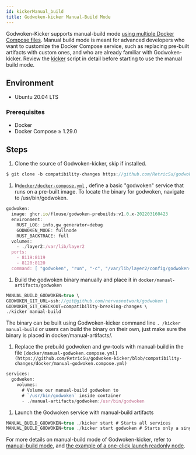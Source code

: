 ```yaml
---
id: kickerManual_build
title: Godwoken-kicker Manual-Build Mode
---
```


Godwoken-Kicker supports manual-build mode [using multiple Docker Compose files](https://runnable.com/docker/advanced-docker-compose-configuration). Manual build mode is meant for advanced developers who want to customize the Docker Compose service, such as replacing pre-built artifacts with custom ones, and who are already familiar with Godwoken-kicker. Review the [kicker](https://github.com/RetricSu/godwoken-kicker/blob/compatibility-changes/kicker) script in detail before starting to use the manual build mode.

## Environment

- Ubuntu 20.04 LTS

### Prerequisites

- Docker
- Docker Compose ≥ 1.29.0

## Steps

1. Clone the source of Godwoken-kicker, skip if installed.

```jsx
$ git clone -b compatibility-changes https://github.com/RetricSu/godwoken-kicker
```

1. In[`docker/docker-compose.yml`](https://github.com/RetricSu/godwoken-kicker/blob/compatibility-changes/docker/docker-compose.yml) , define a basic "godwoken" service that runs on a pre-built image. To locate the binary for godwoken, navigate to /usr/bin/godwoken.

```jsx
godwoken:
  image: ghcr.io/flouse/godwoken-prebuilds:v1.0.x-202203160423
  environment:
    RUST_LOG: info,gw_generator=debug
    GODWOKEN_MODE: fullnode
    RUST_BACKTRACE: full
  volumes:
    - ./layer2:/var/lib/layer2
  ports:
    - 8119:8119
    - 8120:8120
  command: [ "godwoken", "run", "-c", "/var/lib/layer2/config/godwoken-config.toml" ]
```

1. Build the godwoken binary manually and place it in `docker/manual-artifacts/godwoken`

```jsx
MANUAL_BUILD_GODWOKEN=true \
GODWOKEN_GIT_URL=ssh://git@github.com/nervosnetwork/godwoken \
GODWOKEN_GIT_CHECKOUT=compatibility-breaking-changes \
./kicker manual-build
```

The binary can be built using Godwoken-kicker command line `. /kicker manual-build` or users can build the binary on their own, just make sure the binary is placed in docker/manual-artifacts/.

1. Replace the prebuild godwoken and gw-tools with manual-build in the file `[docker/manual-godwoken.compose.yml](https://github.com/RetricSu/godwoken-kicker/blob/compatibility-changes/docker/manual-godwoken.compose.yml)`

```jsx
services:
  godwoken:
    volumes:
      # Volume our manual-build godwoken to
      # `/usr/bin/godwoken` inside container
      - ./manual-artifacts/godwoken:/usr/bin/godwoken
```

1. Launch the Godwoken service with manual-build artifacts

```jsx
MANUAL_BUILD_GODWOKEN=true ./kicker start # Starts all services
MANUAL_BUILD_GODWOKEN=true ./kicker start godwoken # Starts only a single godwoken service
```

For more details on manual-build mode of Godwoken-kicker, refer to [manual-build mode](https://github.com/RetricSu/godwoken-kicker/blob/compatibility-changes/docs/manual-build.md), and [the example of a one-click launch readonly node](https://github.com/nervosnetwork/godwoken-info/tree/info/testnet_v1).
